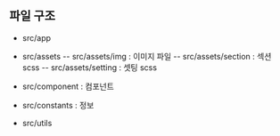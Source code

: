 ## 파일 구조
- src/app

- src/assets
    -- src/assets/img : 이미지 파일
    -- src/assets/section : 섹션 scss
    -- src/assets/setting : 셋팅 scss

- src/component : 컴포넌트

- src/constants : 정보

- src/utils
